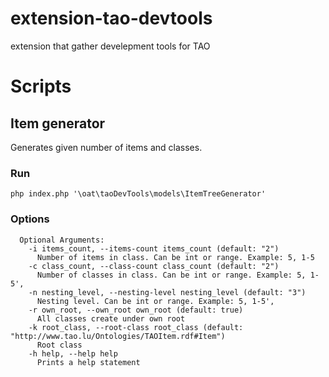 extension-tao-devtools
======================

extension that gather develepment tools for TAO

# Scripts
## Item generator

Generates given number of items and classes. 

### Run
```shell script
php index.php '\oat\taoDevTools\models\ItemTreeGenerator'
```
### Options
```
  Optional Arguments:
    -i items_count, --items-count items_count (default: "2")
      Number of items in class. Can be int or range. Example: 5, 1-5
    -c class_count, --class-count class_count (default: "2")
      Number of classes in class. Can be int or range. Example: 5, 1-5',
    -n nesting_level, --nesting-level nesting_level (default: "3")
      Nesting level. Can be int or range. Example: 5, 1-5',
    -r own_root, --own_root own_root (default: true)
      All classes create under own root
    -k root_class, --root-class root_class (default: "http://www.tao.lu/Ontologies/TAOItem.rdf#Item")
      Root class
    -h help, --help help
      Prints a help statement
```

